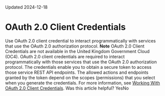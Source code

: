Updated 2024-12-18
# OAuth 2.0 Client Credentials
Use OAuth 2.0 client credential to interact programmatically with services that use the OAuth 2.0 authorization protocol.
**Note** OAuth 2.0 Client Credentials are not available in the United Kingdom Government Cloud (OC4).
OAuth 2.0 client credentials are required to interact programmatically with those services that use the OAuth 2.0 authorization protocol. The credentials enable you to obtain a secure token to access those service REST API endpoints. The allowed actions and endpoints granted by the token depend on the scopes (permissions) that you select when you generate the credentials. For more information, see [Working With OAuth 2.0 Client Credentials](https://docs.oracle.com/en-us/iaas/Content/Identity/access/working-with-oauth-20-client-credentials.htm#oauth "OAuth 2.0 client credentials are required to interact programmatically with those services that use the OAuth 2.0 authorization protocol.").
Was this article helpful?
YesNo


